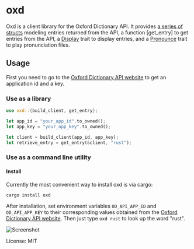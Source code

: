 # oxd

Oxd is a client library for the Oxford Dictionary API.
It provides [a series of structs](models) modeling entries returned from the API,
a function [get_entry] to get entries from the API,
a [Display](display::Display) trait to display entries,
and a [Pronounce](pronounce::Pronounce) trait to play pronunciation files.

## Usage

First you need to go to the [Oxford Dictionary API website](https://developer.oxforddictionaries.com/)
to get an application id and a key.

### Use as a library

```rust
use oxd::{build_client, get_entry};

let app_id = "your_app_id".to_owned();
let app_key = "your_app_key".to_owned();

let client = build_client(app_id, app_key);
let retrieve_entry = get_entry(&client, "rust");
```

### Use as a command line utility

#### Install

Currently the most convenient way to install oxd is via cargo:
```rust
cargo install oxd
```
After installation, set environment variables `OD_API_APP_ID` and `OD_API_APP_KEY`
to their corresponding values obtained from
the [Oxford Dictionary API website](https://developer.oxforddictionaries.com/).
Then just type `oxd rust` to look up the word "rust".

![Screenshot](https://raw.githubusercontent.com/chunjiw/oxd/main/screenshot.png)

License: MIT

